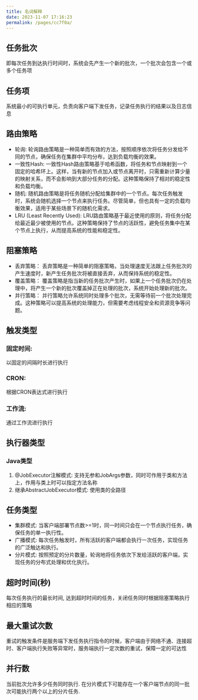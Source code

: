 ```yaml
---
title: 名词解释
date: 2023-11-07 17:16:23
permalink: /pages/cc7f0a/
---
```

## 任务批次
即每次任务到达执行时间时，系统会先产生一个新的批次，一个批次会包含一个或多个任务项

## 任务项
系统最小的可执行单元，负责向客户端下发任务，记录任务执行的结果以及日志信息

## 路由策略
- 轮询: 轮询路由策略是一种简单而有效的方法，按照顺序依次将任务分发给不同的节点，确保任务在集群中平均分布，达到负载均衡的效果。
- 一致性Hash: 一致性Hash路由策略基于哈希函数，将任务和节点映射到一个固定的哈希环上。这样，当有新的节点加入或节点离开时，只需重新计算少量的映射关系，而不会影响到大部分任务的分配。这种策略保持了相对的稳定性和负载均衡。
- 随机: 随机路由策略是将任务随机分配给集群中的一个节点。每次任务触发时，系统会随机选择一个节点来执行任务。尽管简单，但也具有一定的负载均衡效果，适用于某些场景下的随机化需求。
- LRU (Least Recently Used): LRU路由策略基于最近使用的原则，将任务分配给最近最少被使用的节点。这种策略保持了节点的活跃性，避免任务集中在某个节点上执行，从而提高系统的性能和稳定性。

## 阻塞策略
- 丢弃策略： 丢弃策略是一种简单的阻塞策略，当处理速度无法跟上任务批次的产生速度时，新产生任务批次将被直接丢弃，从而保持系统的稳定性。
- 覆盖策略： 覆盖策略是指当新的任务批次产生时，如果上一个任务批次仍在处理中，将产生一个新的批次覆盖掉正在处理的批次，系统开始处理新的批次。
- 并行策略： 并行策略允许系统同时处理多个批次，无需等待前一个批次处理完成。这种策略可以提高系统的处理能力，但需要考虑线程安全和资源竞争等问题。

## 触发类型
### 固定时间: 
以固定的间隔时长进行执行
### CRON: 
根据CRON表达式进行执行
### 工作流: 
通过工作流进行执行

## 执行器类型
### Java类型
1. @JobExecutor注解模式: 支持无参和JobArgs参数，同时可作用于类和方法上，作用与类上时可以指定方法名称
2. 继承AbstractJobExecutor模式: 使用类的全路径

## 任务类型
- 集群模式: 当客户端部署节点数>=1时，同一时间只会在一个节点执行任务，确保任务的单一执行性。
- 广播模式: 每次任务触发时，所有活跃的客户端都会执行一次任务，实现任务的广泛触达和执行。
- 分片模式: 按照预定的分片数量，轮询地将任务依次下发给活跃的客户端，实现任务的分布式处理和优化执行。

## 超时时间(秒)
每次任务执行的最长时间, 达到超时时间的任务，关闭任务同时根据阻塞策略执行相应的策略

## 最大重试次数
重试的触发条件是服务端下发任务执行指令的时候，客户端由于网络不通、连接超时、客户端执行失败等异常时，服务端执行一定次数的重试，保障一定的可达性

## 并行数
当前批次允许多少任务同时执行. 在分片模式下可能存在一个客户端节点的同一批次可能执行两个以上的分片任务.
